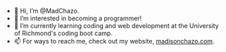 - 👋 Hi, I’m @MadChazo.
- 👀 I’m interested in becoming a programmer!
- 🌱 I’m currently learning coding and web development at the University of Richmond's coding boot camp.
- 📫 For ways to reach me, check out my website, [madisonchazo.com](madisonchazo.com).

<!---
MadChazo/MadChazo is a ✨ special ✨ repository because its `README.md` (this file) appears on your GitHub profile.
You can click the Preview link to take a look at your changes.
--->

